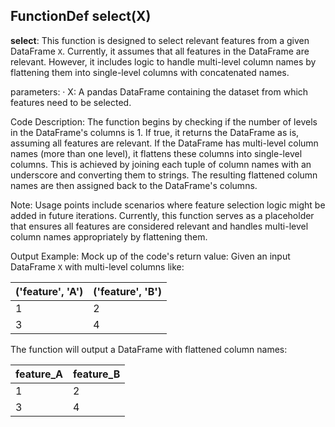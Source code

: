 ## FunctionDef select(X)
**select**: This function is designed to select relevant features from a given DataFrame `X`. Currently, it assumes that all features in the DataFrame are relevant. However, it includes logic to handle multi-level column names by flattening them into single-level columns with concatenated names.

parameters:
· X: A pandas DataFrame containing the dataset from which features need to be selected.

Code Description: The function begins by checking if the number of levels in the DataFrame's columns is 1. If true, it returns the DataFrame as is, assuming all features are relevant. If the DataFrame has multi-level column names (more than one level), it flattens these columns into single-level columns. This is achieved by joining each tuple of column names with an underscore and converting them to strings. The resulting flattened column names are then assigned back to the DataFrame's columns.

Note: Usage points include scenarios where feature selection logic might be added in future iterations. Currently, this function serves as a placeholder that ensures all features are considered relevant and handles multi-level column names appropriately by flattening them.

Output Example: Mock up of the code's return value:
Given an input DataFrame `X` with multi-level columns like:

| ('feature', 'A') | ('feature', 'B') |
|------------------|------------------|
| 1                | 2                |
| 3                | 4                |

The function will output a DataFrame with flattened column names:

| feature_A | feature_B |
|-----------|-----------|
| 1         | 2         |
| 3         | 4         |
